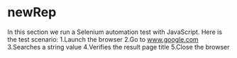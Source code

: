 # newRep
In this section we run a Selenium automation test with JavaScript. Here is the test scenario:
1.Launch the browser
2.Go to www.google.com
3.Searches a string value
4.Verifies the result page title
5.Close the browser
